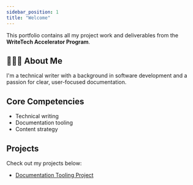 ```yaml
---
sidebar_position: 1
title: "Welcome"
---
```


This portfolio contains all my project work and deliverables from the **WriteTech Accelerator Program**.

## 👩🏽‍💻 About Me

I'm a technical writer with a background in software development and a passion for clear, user-focused documentation.

## Core Competencies

- Technical writing
- Documentation tooling
- Content strategy

## Projects

Check out my projects below:

- [Documentation Tooling Project](/docs/documentation-tooling/intro)
<!-- - [API Documentation](/project-2) -->  
<!-- - [DevOps Documentation](/project-2) -->  
<!-- - [Web3 Documentation](/project-2) -->  